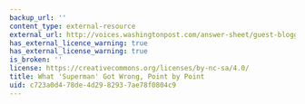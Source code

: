 ```yaml
---
backup_url: ''
content_type: external-resource
external_url: http://voices.washingtonpost.com/answer-sheet/guest-bloggers/what-superman-got-wrong-point.html
has_external_licence_warning: true
has_external_license_warning: true
is_broken: ''
license: https://creativecommons.org/licenses/by-nc-sa/4.0/
title: What 'Superman' Got Wrong, Point by Point
uid: c723a0d4-78de-4d29-8293-7ae78f0804c9
---
```

